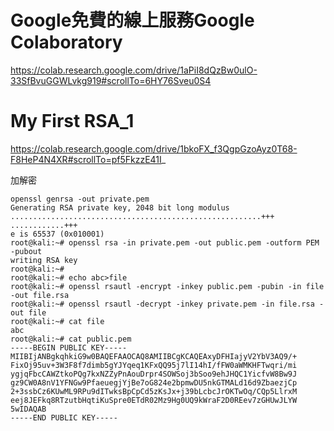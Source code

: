 
# Google免費的線上服務Google Colaboratory

https://colab.research.google.com/drive/1aPiI8dQzBw0ulO-33SfBvuGGWLvkg919#scrollTo=6HY76Sveu0S4

# My First RSA_1

https://colab.research.google.com/drive/1bkoFX_f3QgpGzoAyz0T68-F8HeP4N4XR#scrollTo=pf5FkzzE41I_

加解密
```
openssl genrsa -out private.pem
Generating RSA private key, 2048 bit long modulus
........................................................+++
............+++
e is 65537 (0x010001)
root@kali:~# openssl rsa -in private.pem -out public.pem -outform PEM -pubout
writing RSA key
root@kali:~# 
root@kali:~# echo abc>file
root@kali:~# openssl rsautl -encrypt -inkey public.pem -pubin -in file -out file.rsa
root@kali:~# openssl rsautl -decrypt -inkey private.pem -in file.rsa -out file
root@kali:~# cat file
abc
root@kali:~# cat public.pem 
-----BEGIN PUBLIC KEY-----
MIIBIjANBgkqhkiG9w0BAQEFAAOCAQ8AMIIBCgKCAQEAxyDFHIajyV2YbV3AQ9/+
FixOj95uv+3W3F8f7dimb5gYJYqeq1KFxQQ95j7lI14hI/fFW0aWMKHFTwqri/mi
ygjqFbcCAWZtkoPQg7kxNZZyPnAouDrpr4SOWSoj3bSoo9ehJHQC1YicfvW8Bw9J
gz9CW0A8nV1YFNGw9PfaeuegjYjBe7oG824e2bpmwDU5nkGTMALd16d9ZbaezjCp
2+3ssbCz6KUwML9RPu9dITwksBpCpCd5zKsJx+j39bLcbcJrOKTwOq/CQp5LlrxM
eej8JEFkq8RTzutbHqtiKuSpre0ETdR02Mz9Hg0UQ9kWraF2D0REev7zGHUwJLYW
5wIDAQAB
-----END PUBLIC KEY-----
```
